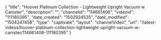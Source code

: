 {
    "title": "Hoover Platinum Collection - Lightweight Upright Vacuum w Canister",
    "description": "",
    "channelid": "114661406",
    "videoid": "111180395",
    "date_created": "1502924535",
    "date_modified": "1504247458",
    "type": "captivate",
    "layout": "channelVideo",
    "url": "\/latest-videos\/hoover-platinum-collection-lightweight-upright-vacuum-w-canister\/114661406-111180395"
}
